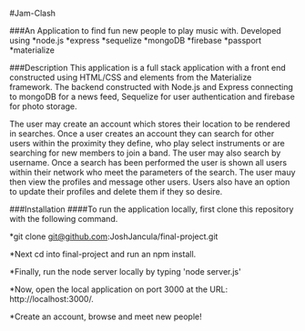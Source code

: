 #Jam-Clash

###An Application to find fun new people to play music with. Developed using
*node.js
*express
*sequelize
*mongoDB
*firebase
*passport
*materialize

###Description
This application is a  full stack application with a front end constructed using HTML/CSS and elements from the Materialize framework. The backend constructed with Node.js and Express connecting to mongoDB for a news feed, Sequelize for user authentication and firebase for photo storage. 

The user may create an account which stores their location to be rendered in searches. Once a user creates an account they can search for other users within the proximity they define, who play select instruments or are searching for new members to join a band. The user may also search by username. Once a search has been performed the user is shown all users within their network who meet the parameters of the search. The user mauy then view the profiles and message other users. Users also have an option to update their profiles and delete them if they so desire. 


###Installation
####To run the application locally, first clone this repository with the following command.

*git clone git@github.com:JoshJancula/final-project.git

*Next cd into final-project and run an npm install.

*Finally, run the node server locally by typing 'node server.js'

*Now, open the local application on port 3000 at the URL: http://localhost:3000/.

*Create an account, browse and meet new people!